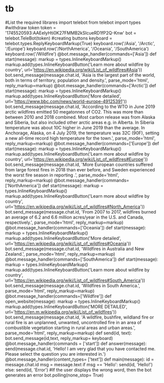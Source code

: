 # tb
#List the required librares
import telebot
from telebot import types
#withdraw token
token = '1745520593:AAEeIyHti0K27FMMB2kSlcueRD1fP2Q-Knw'
bot = telebot.TeleBot(token)
#creating buttons
keyboard = telebot.types.ReplyKeyboardMarkup(True)
keyboard.row('/Asia', '/Arctic', '/Europe')
keyboard.row('/NorthAmerica', '/Oceania', '/SouthAmerica')
keyboard.row('/Wildfire')
@bot.message_handler(commands=['Asia'])
def start(message):
    markup = types.InlineKeyboardMarkup()
    markup.add(types.InlineKeyboardButton('Learn more about wildfire by country', url='https://en.wikipedia.org/wiki/List_of_wildfires#Asia'))
    bot.send_message(message.chat.id,
                     'Asia is the largest part of the world, both in terms of territory, population and density.',
                     parse_mode='html', reply_markup=markup)
@bot.message_handler(commands=['Arctic'])
def start(message):
    markup = types.InlineKeyboardMarkup()
    markup.add(types.InlineKeyboardButton('More detailed', url='https://www.bbc.com/news/world-europe-49125391'))
    bot.send_message(message.chat.id,
                    'According to the WTO in June 2019 arctic wildfires emitted 50 megatonnes of CO2. This was more than between 2010 and 2018 combined. Most carbon release was from Alaska and Siberia, but also included other arctic areas e.g. in Alberta. In Siberia temperature was about 10C higher in June 2019 than the average. In Anchorage, Alaska, on 4 July 2019, the temperature was 32C (90F), setting a new all-time record high temperature for the town.',
                    parse_mode='html', reply_markup=markup)
@bot.message_handler(commands=['Europe'])
def start(message):
    markup = types.InlineKeyboardMarkup()
    markup.add(types.InlineKeyboardButton('Learn more about wildfire by country', url='https://en.wikipedia.org/wiki/List_of_wildfires#Europe'))
    bot.send_message(message.chat.id,
                     'More European countries suffered from large forest fires in 2018 than ever before, and Sweden experienced the worst fire season in reporting .',
                     parse_mode='html', reply_markup=markup)
@bot.message_handler(commands=['NorthAmerica'])
def start(message):
    markup = types.InlineKeyboardMarkup()
    markup.add(types.InlineKeyboardButton('Learn more about wildfire by country', url='https://en.wikipedia.org/wiki/List_of_wildfires#North_America'))
    bot.send_message(message.chat.id,
                     'From 2007 to 2017, wildfires burned an average of 6.2 and 6.6 million acres/year in the U.S. and Canada, respectively.',
                     parse_mode='html', reply_markup=markup)
@bot.message_handler(commands=['Oceania'])
def start(message):
    markup = types.InlineKeyboardMarkup()
    markup.add(types.InlineKeyboardButton('More detailed', url='https://en.wikipedia.org/wiki/List_of_wildfires#Oceania'))
    bot.send_message(message.chat.id,
                     'Wildfires in Australia and New Zealand.',
                     parse_mode='html', reply_markup=markup)
@bot.message_handler(commands=['SouthAmerica'])
def start(message):
    markup = types.InlineKeyboardMarkup()
    markup.add(types.InlineKeyboardButton('Learn more about wildfire by country', url='https://en.wikipedia.org/wiki/List_of_wildfires#South_America'))
    bot.send_message(message.chat.id,
                     'Wildfires in South America.',
                     parse_mode='html', reply_markup=markup)
@bot.message_handler(commands=['Wildfire'])
def open_website(message):
    markup = types.InlineKeyboardMarkup()
    markup.add(types.InlineKeyboardButton('MORE DETAILED', url='https://en.m.wikipedia.org/wiki/List_of_wildfires'))
    bot.send_message(message.chat.id,
                     'A wildfire, bushfire, wildland fire or rural fire is an unplanned, unwanted, uncontrolled fire in an area of combustible vegetation starting in rural areas and urban areas.',
                     parse_mode='html', reply_markup=markup)
def send(id, text):
    bot.send_message(id,text, reply_markup= keyboard)
@bot.message_handler(commands = ['start'])
def answer(message):
send(message.chat.id, 'Hello! I am very glad that you have contacted me. Please select the question you are interested in.')
@bot.message_handler(content_types= ['text'])
def main(message):
    id = message.chat.id
    msg = message.text
    if msg == 'Hello':
        send(id, 'Hello!')
    else:
        send(id, 'Error')
#If the user displays the wrong word, then the bot generates an error
bot.polling(none_stop= True)
